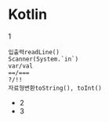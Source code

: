 # Kotlin

1

    입출력readLine()
    Scanner(System.`in`)
    var/val
    ==/===
    ?/!!
    자료형변환toString(), toInt()

* 2
* 3

